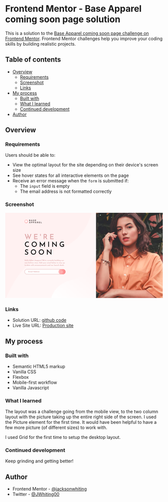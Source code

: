 # Frontend Mentor - Base Apparel coming soon page solution

This is a solution to the [Base Apparel coming soon page challenge on Frontend Mentor](https://www.frontendmentor.io/challenges/base-apparel-coming-soon-page-5d46b47f8db8a7063f9331a0). Frontend Mentor challenges help you improve your coding skills by building realistic projects. 

## Table of contents

- [Overview](#overview)
  - [Requirements](#Requirements)
  - [Screenshot](#screenshot)
  - [Links](#links)
- [My process](#my-process)
  - [Built with](#built-with)
  - [What I learned](#what-i-learned)
  - [Continued development](#continued-development)
- [Author](#author)

## Overview

### Requirements

Users should be able to:

- View the optimal layout for the site depending on their device's screen size
- See hover states for all interactive elements on the page
- Receive an error message when the `form` is submitted if:
  - The `input` field is empty
  - The email address is not formatted correctly

### Screenshot

![](/images/base-apparel-screen-shot.png)

### Links

- Solution URL: [github code](https://github.com/jacksonwhiting/base-apparel-coming-soon-pg)
- Live Site URL: [Production site](https://jwhiting-base-apparel-coming-soon.netlify.app/)

## My process

### Built with

- Semantic HTML5 markup
- Vanilla CSS
- Flexbox
- Mobile-first workflow
- Vanilla Javascript

### What I learned

The layout was a challenge going from the mobile view, to the two column layout with the picture taking up the entire right side of the screen.  I used the Picture element for the first time.  It would have been helpful to have a few more picture (of different sizes) to work with.  

I used Grid for the first time to setup the desktop layout.

### Continued development

Keep grinding and getting better!

## Author

- Frontend Mentor - [@jacksonwhiting](https://www.frontendmentor.io/profile/jacksonwhiting)
- Twitter - [@JWhiting00](https://www.twitter.com/JWhiting0)
